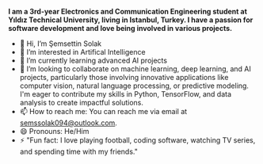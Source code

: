 **I am a 3rd-year Electronics and Communication Engineering student at Yıldız Technical University, living in Istanbul, Turkey. I have a passion for software development and love being involved in various projects.**

- 👋 Hi, I’m Şemsettin Solak
- 👀 I’m interested in Artifical Intelligence
- 🌱 I’m currently learning advanced AI projects
- 💞️ I’m looking to collaborate on machine learning, deep learning, and AI projects, particularly those involving innovative applications like computer vision, natural language processing, or predictive modeling. I'm eager to contribute my skills in Python, TensorFlow, and data analysis to create impactful solutions.
- 📫 How to reach me: You can reach me via email at semssolak094@outlook.com.
- 😄 Pronouns: He/Him
- ⚡ "Fun fact: I love playing football, coding software, watching TV series, and spending time with my friends."

<!---
Semssolak/Semssolak is a ✨ special ✨ repository because its `README.md` (this file) appears on your GitHub profile.
You can click the Preview link to take a look at your changes.
--->

